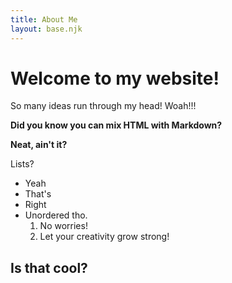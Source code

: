 ```yaml
---
title: About Me
layout: base.njk
---
```


# Welcome to my website!

So many ideas run through my head! Woah!!!

<strong>Did you know you can mix HTML with Markdown?</strong>

**Neat, ain't it?**

Lists?
- Yeah
- That's
- Right
- Unordered tho.
  1. No worries!
  2. Let your creativity grow strong!

## Is that cool?